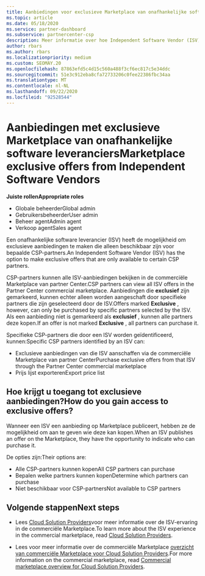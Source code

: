 ```yaml
---
title: Aanbiedingen voor exclusieve Marketplace van onafhankelijke software leveranciers
ms.topic: article
ms.date: 05/18/2020
ms.service: partner-dashboard
ms.subservice: partnercenter-csp
description: Meer informatie over hoe Independent Software Vendor (ISV) bepaalde aanbiedingen exclusief en alleen beschikbaar maakt voor specifieke CSP-partners.
author: rbars
ms.author: rbars
ms.localizationpriority: medium
ms.custom: SEOMAY.20
ms.openlocfilehash: 87863efd5c4d15c560a488f3cf6ec817c5e34ddc
ms.sourcegitcommit: 51e3c912eba8cfa72733206c0fee22386fbc34aa
ms.translationtype: MT
ms.contentlocale: nl-NL
ms.lasthandoff: 09/22/2020
ms.locfileid: "92528544"
---
```

# <a name="marketplace-exclusive-offers-from-independent-software-vendors"></a><span data-ttu-id="70304-103">Aanbiedingen met exclusieve Marketplace van onafhankelijke software leveranciers</span><span class="sxs-lookup"><span data-stu-id="70304-103">Marketplace exclusive offers from Independent Software Vendors</span></span>

<span data-ttu-id="70304-104">**Juiste rollen**</span><span class="sxs-lookup"><span data-stu-id="70304-104">**Appropriate roles**</span></span>

- <span data-ttu-id="70304-105">Globale beheerder</span><span class="sxs-lookup"><span data-stu-id="70304-105">Global admin</span></span>
- <span data-ttu-id="70304-106">Gebruikersbeheerder</span><span class="sxs-lookup"><span data-stu-id="70304-106">User admin</span></span>
- <span data-ttu-id="70304-107">Beheer agent</span><span class="sxs-lookup"><span data-stu-id="70304-107">Admin agent</span></span>
- <span data-ttu-id="70304-108">Verkoop agent</span><span class="sxs-lookup"><span data-stu-id="70304-108">Sales agent</span></span>

<span data-ttu-id="70304-109">Een onafhankelijke software leverancier (ISV) heeft de mogelijkheid om exclusieve aanbiedingen te maken die alleen beschikbaar zijn voor bepaalde CSP-partners.</span><span class="sxs-lookup"><span data-stu-id="70304-109">An Independent Software Vendor (ISV) has the option to make exclusive offers that are only available to certain CSP partners.</span></span>

<span data-ttu-id="70304-110">CSP-partners kunnen alle ISV-aanbiedingen bekijken in de commerciële Marketplace van partner Center.</span><span class="sxs-lookup"><span data-stu-id="70304-110">CSP partners can view all ISV offers in the Partner Center commercial marketplace.</span></span> <span data-ttu-id="70304-111">Aanbiedingen die **exclusief** zijn gemarkeerd, kunnen echter alleen worden aangeschaft door specifieke partners die zijn geselecteerd door de ISV.</span><span class="sxs-lookup"><span data-stu-id="70304-111">Offers marked **Exclusive** , however, can only be purchased by specific partners selected by the ISV.</span></span> <span data-ttu-id="70304-112">Als een aanbieding niet is gemarkeerd als **exclusief** , kunnen alle partners deze kopen.</span><span class="sxs-lookup"><span data-stu-id="70304-112">If an offer is not marked **Exclusive** , all partners can purchase it.</span></span>

<span data-ttu-id="70304-113">Specifieke CSP-partners die door een ISV worden geïdentificeerd, kunnen:</span><span class="sxs-lookup"><span data-stu-id="70304-113">Specific CSP partners identified by an ISV can:</span></span>

- <span data-ttu-id="70304-114">Exclusieve aanbiedingen van die ISV aanschaffen via de commerciële Marketplace van partner Center</span><span class="sxs-lookup"><span data-stu-id="70304-114">Purchase exclusive offers from that ISV through the Partner Center commercial marketplace</span></span>
- <span data-ttu-id="70304-115">Prijs lijst exporteren</span><span class="sxs-lookup"><span data-stu-id="70304-115">Export price list</span></span>

## <a name="how-do-you-gain-access-to-exclusive-offers"></a><span data-ttu-id="70304-116">Hoe krijgt u toegang tot exclusieve aanbiedingen?</span><span class="sxs-lookup"><span data-stu-id="70304-116">How do you gain access to exclusive offers?</span></span>

<span data-ttu-id="70304-117">Wanneer een ISV een aanbieding op Marketplace publiceert, hebben ze de mogelijkheid om aan te geven wie deze kan kopen.</span><span class="sxs-lookup"><span data-stu-id="70304-117">When an ISV publishes an offer on the Marketplace, they have the opportunity to indicate who can purchase it.</span></span>

<span data-ttu-id="70304-118">De opties zijn:</span><span class="sxs-lookup"><span data-stu-id="70304-118">Their options are:</span></span>

- <span data-ttu-id="70304-119">Alle CSP-partners kunnen kopen</span><span class="sxs-lookup"><span data-stu-id="70304-119">All CSP partners can purchase</span></span>
- <span data-ttu-id="70304-120">Bepalen welke partners kunnen kopen</span><span class="sxs-lookup"><span data-stu-id="70304-120">Determine which partners can purchase</span></span>
- <span data-ttu-id="70304-121">Niet beschikbaar voor CSP-partners</span><span class="sxs-lookup"><span data-stu-id="70304-121">Not available to CSP partners</span></span>

## <a name="next-steps"></a><span data-ttu-id="70304-122">Volgende stappen</span><span class="sxs-lookup"><span data-stu-id="70304-122">Next steps</span></span>

- <span data-ttu-id="70304-123">Lees [Cloud Solution Providers](/azure/marketplace/cloud-solution-providers)voor meer informatie over de ISV-ervaring in de commerciële Marketplace.</span><span class="sxs-lookup"><span data-stu-id="70304-123">To learn more about the ISV experience in the commercial marketplace, read [Cloud Solution Providers](/azure/marketplace/cloud-solution-providers).</span></span>

- <span data-ttu-id="70304-124">Lees voor meer informatie over de commerciële Marketplace [overzicht van commerciële Marketplace voor Cloud Solution Providers](csp-commercial-marketplace-overview.md).</span><span class="sxs-lookup"><span data-stu-id="70304-124">For more information on the commercial marketplace, read [Commercial marketplace overview for Cloud Solution Providers](csp-commercial-marketplace-overview.md).</span></span>